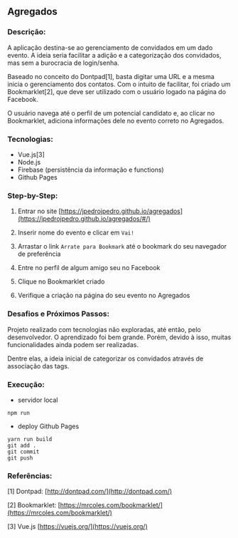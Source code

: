 Agregados
---

### Descrição:

A aplicação destina-se ao gerenciamento de convidados em um dado evento. A ideia seria facilitar a adição e a categorização dos convidados, mas sem a burocracia de login/senha.

Baseado no conceito do Dontpad[1], basta digitar uma URL e a mesma inicia o gerenciamento dos contatos. Com o intuito de facilitar, foi criado um Bookmarklet[2], que deve ser utilizado com o usuário logado na página do Facebook.

O usuário navega até o perfil de um potencial candidato e, ao clicar no Bookmarklet, adiciona informações dele no evento correto no Agregados.

### Tecnologias:

- Vue.js[3]
- Node.js
- Firebase (persistência da informação e functions)
- Github Pages

### Step-by-Step:

1. Entrar no site [https://jpedrojpedro.github.io/agregados](https://jpedrojpedro.github.io/agregados/#/)

2. Inserir nome do evento e clicar em `Vai!`

3. Arrastar o link `Arrate para Bookmark` até o bookmark do seu navegador de preferência

4. Entre no perfil de algum amigo seu no Facebook

5. Clique no Bookmarklet criado

6. Verifique a criação na página do seu evento no Agregados

### Desafios e Próximos Passos:

Projeto realizado com tecnologias não exploradas, até então, pelo desenvolvedor. O aprendizado foi bem grande. Porém, devido à isso, muitas funcionalidades ainda podem ser realizadas.

Dentre elas, a ideia inicial de categorizar os convidados através de associação das tags.

### Execução:

- servidor local

```
npm run
```

- deploy Github Pages

```
yarn run build
git add .
git commit
git push
```

### Referências:

[1] Dontpad: [http://dontpad.com/](http://dontpad.com/)

[2] Bookmarklet: [https://mrcoles.com/bookmarklet/](https://mrcoles.com/bookmarklet/)

[3] Vue.js [https://vuejs.org/](https://vuejs.org/)
